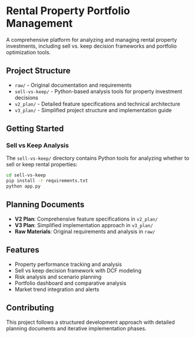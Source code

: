 # Rental Property Portfolio Management

A comprehensive platform for analyzing and managing rental property investments, including sell vs. keep decision frameworks and portfolio optimization tools.

## Project Structure

- `raw/` - Original documentation and requirements
- `sell-vs-keep/` - Python-based analysis tools for property investment decisions
- `v2_plan/` - Detailed feature specifications and technical architecture
- `v3_plan/` - Simplified project structure and implementation guide

## Getting Started

### Sell vs Keep Analysis
The `sell-vs-keep/` directory contains Python tools for analyzing whether to sell or keep rental properties:

```bash
cd sell-vs-keep
pip install -r requirements.txt
python app.py
```

## Planning Documents

- **V2 Plan**: Comprehensive feature specifications in `v2_plan/`
- **V3 Plan**: Simplified implementation approach in `v3_plan/`
- **Raw Materials**: Original requirements and analysis in `raw/`

## Features

- Property performance tracking and analysis
- Sell vs keep decision framework with DCF modeling
- Risk analysis and scenario planning
- Portfolio dashboard and comparative analysis
- Market trend integration and alerts

## Contributing

This project follows a structured development approach with detailed planning documents and iterative implementation phases.